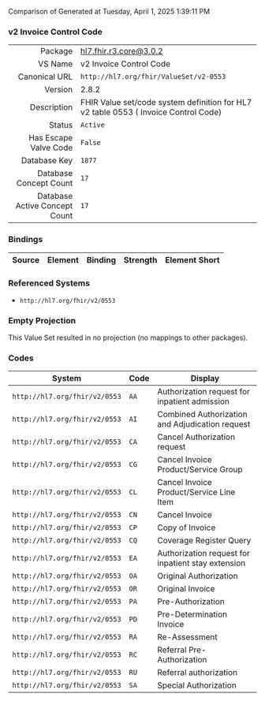 Comparison of 
Generated at Tuesday, April 1, 2025 1:39:11 PM

### v2 Invoice Control Code

|      |     |
| ---: | --- |
| Package | hl7.fhir.r3.core@3.0.2 |
| VS Name | v2 Invoice Control Code |
| Canonical URL | `http://hl7.org/fhir/ValueSet/v2-0553` |
| Version | 2.8.2 |
| Description | FHIR Value set/code system definition for HL7 v2 table 0553 ( Invoice Control Code) |
| Status | `Active` |
| Has Escape Valve Code | `False` |
| Database Key | `1877` |
| Database Concept Count | `17` |
| Database Active Concept Count | `17` |
### Bindings

| Source | Element | Binding | Strength | Element Short |
| ------ | ------- | ------- | -------- | ------------- |

### Referenced Systems

* `http://hl7.org/fhir/v2/0553`
### Empty Projection

This Value Set resulted in no projection (no mappings to other packages).

### Codes

| System | Code | Display |
| ------ | ---- | ------- |
| `http://hl7.org/fhir/v2/0553` | `AA` | Authorization request for inpatient admission |
| `http://hl7.org/fhir/v2/0553` | `AI` | Combined Authorization and Adjudication request |
| `http://hl7.org/fhir/v2/0553` | `CA` | Cancel Authorization request |
| `http://hl7.org/fhir/v2/0553` | `CG` | Cancel Invoice Product/Service Group |
| `http://hl7.org/fhir/v2/0553` | `CL` | Cancel Invoice Product/Service Line Item |
| `http://hl7.org/fhir/v2/0553` | `CN` | Cancel Invoice |
| `http://hl7.org/fhir/v2/0553` | `CP` | Copy of Invoice |
| `http://hl7.org/fhir/v2/0553` | `CQ` | Coverage Register Query |
| `http://hl7.org/fhir/v2/0553` | `EA` | Authorization request for inpatient stay extension |
| `http://hl7.org/fhir/v2/0553` | `OA` | Original Authorization |
| `http://hl7.org/fhir/v2/0553` | `OR` | Original Invoice |
| `http://hl7.org/fhir/v2/0553` | `PA` | Pre-Authorization |
| `http://hl7.org/fhir/v2/0553` | `PD` | Pre-Determination Invoice |
| `http://hl7.org/fhir/v2/0553` | `RA` | Re-Assessment |
| `http://hl7.org/fhir/v2/0553` | `RC` | Referral Pre-Authorization |
| `http://hl7.org/fhir/v2/0553` | `RU` | Referral authorization |
| `http://hl7.org/fhir/v2/0553` | `SA` | Special Authorization |
